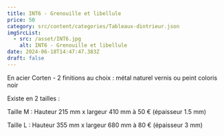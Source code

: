 ```yaml
---
title: INT6 - Grenouille et libellule
price: 50
category: src/content/categories/Tableaux-dintrieur.json
imgSrcList:
  - src: /asset/INT6.jpg
    alt: INT6 - Grenouille et libellule
date: 2024-06-18T14:47:47.383Z
draft: false
---
```


En acier Corten - 2 finitions au choix : métal naturel vernis ou peint coloris noir

Existe en 2 tailles :

Taille M : Hauteur  215 mm x largeur 410 mm à 50 € (épaisseur 1.5 mm)

Taille L : Hauteur  355 mm x largeur 680 mm à 80 € (épaisseur 3 mm)
